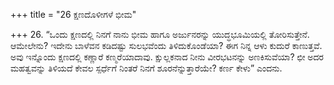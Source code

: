 +++
title = "26 ಕ್ಷಣದೊಳೀಗಳೆ ಭೀಮ"

+++
26. “ಒಂದು ಕ್ಷಣದಲ್ಲಿ ನಿನಗೆ ನಾನು ಭೀಮ ಹಾಗೂ ಅರ್ಜುನರನ್ನು ಯುದ್ಧಭೂಮಿಯಲ್ಲಿ ತೋರಿಸುತ್ತೇನೆ. ಆಮೇಲೇನು? ಇದೇನು ಬಾಳೆವನ ಕಡಿದಷ್ಟು ಸುಲಭವೆಂದು ತಿಳಿದುಕೊಂಡೆಯಾ? ಈಗ ನಿನ್ನ ಆಳು ಕುದುರೆ ಕಾಣುತ್ತವೆ. ಅವು ಇನ್ನೊಂದು ಕ್ಷಣದಲ್ಲಿ ಕಣ್ಣಾರೆ ಕಣ್ಮರೆಯಾದಾವು. ಕ್ಷುಲ್ಲಕನಾದ ನೀನು ವೀರಭಟನನ್ನು ಅಣಕಿಸುವೆಯಾ? ಛೀ ಅದರ ಮಹತ್ವವನ್ನು ತಿಳಿಯದೆ ಕೇವಲ ಸ್ಪರ್ಧೆಗೆ ನಿಂತರೆ ನಿನಗೆ ಶೂರನೆನ್ನುತ್ತಾರೆಯೇ? ಕರ್ಣ ಕೇಳು” ಎಂದನು.